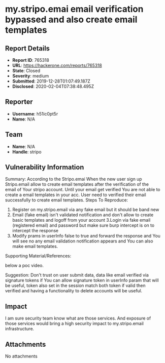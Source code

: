 # my.stripo.emai email verification bypassed and also create email templates

## Report Details
- **Report ID**: 765318
- **URL**: https://hackerone.com/reports/765318
- **State**: Closed
- **Severity**: medium
- **Submitted**: 2019-12-28T01:07:49.187Z
- **Disclosed**: 2020-02-04T07:38:48.495Z

## Reporter
- **Username**: h51ic0pt5r
- **Name**: N/A

## Team
- **Name**: N/A
- **Handle**: stripo

## Vulnerability Information
Summary:
According to the Stripo.emai When the new user sign up Stripo.email allow to create  email templates after the verification of the email of Your stripo account.  Until your email get verified You are not able to create a email templates in your acc. User need to verified  their email successfully to create email templates. 
Steps To Reproduce:
  1.  Register on my.stripo.email via any fake email but it should be band new
  2. Email (fake email) isn't validated notification and don't allow to create basic templates and logoff from your account
  3.Login via fake email (registered email) and password but make sure burp intercept is on to intercept the response
  4. Modify prams in userInfo false to true and forward the response and You will see no any email validation notification appears and You can also 
     make email templates. 


Supporting Material/References:


below a poc video.

Suggestion:
Don't trust on user submit data, data like email verified via signature tokens if You can allow signature token in userInfo param that will be useful, token also set in the session match both token if valid then verified and having a functionality to delete accounts will be useful.

## Impact

I am sure security team know what are those services. And exposure of those services would bring a high security impact to my.stripo.email infrastructure.

## Attachments
No attachments
